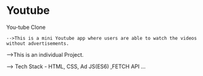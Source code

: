 # Youtube
You-tube Clone

    -->This is a mini Youtube app where users are able to watch the videos without advertisements.


   -->This is an individual Project.
   

   --> Tech Stack - HTML, CSS, Ad JS(ES6) ,FETCH API ...


